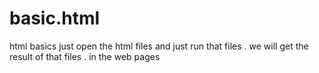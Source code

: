 # basic.html
html basics
just open the html files and just run that files .
we will get the result of that files . in the web pages
